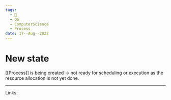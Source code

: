 ```yaml
---
tags:
  - 🌱
  - OS
  - ComputerScience
  - Process
date: 17--Aug--2022
---
```


# New state

[[Process]] is being created -> not ready for scheduling or execution as the resource allocation is not yet done.

---
Links: 